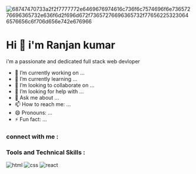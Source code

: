   ![68747470733a2f2f7777772e6469676974616c736f6c7574696f6e73657276696365732e636f6d2f696d672f73657276696365732f776562253230646576656c6f706d656e742e676966](https://user-images.githubusercontent.com/107936455/203690603-726e50ce-2cf6-4b62-82ee-d51ed9100f05.gif)

  # Hi 👋 i'm Ranjan kumar 
   
 
   
   i'm a passionate and dedicated full stack web devloper
   
- 🔭 I’m currently working on ...
- 🌱 I’m currently learning ...           
- 👯 I’m looking to collaborate on ...      
- 🤔 I’m looking for help with ...
- 💬 Ask me about ...
- 📫 How to reach me: ...
- 😄 Pronouns: ...
- ⚡ Fun fact: ...

### connect with me :



### Tools and Technical Skills :

![html](https://user-images.githubusercontent.com/107936455/203971924-7bc634b7-2c17-4856-9427-24331232b171.png)
![css](https://user-images.githubusercontent.com/107936455/203971985-bb5a5da7-9067-4dd1-abe8-97a985aebe90.png)
![react](https://user-images.githubusercontent.com/107936455/203972072-080472c6-8ef5-43bd-b23b-09c6fc2b682a.png)




